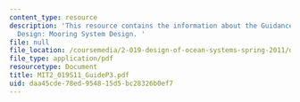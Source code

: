 ```yaml
---
content_type: resource
description: 'This resource contains the information about the Guidance for Part III
  Design: Mooring System Design. '
file: null
file_location: /coursemedia/2-019-design-of-ocean-systems-spring-2011/daa45cde78ed954815d5bc28326b0ef7_MIT2_019S11_GuideP3.pdf
file_type: application/pdf
resourcetype: Document
title: MIT2_019S11_GuideP3.pdf
uid: daa45cde-78ed-9548-15d5-bc28326b0ef7
---
```

